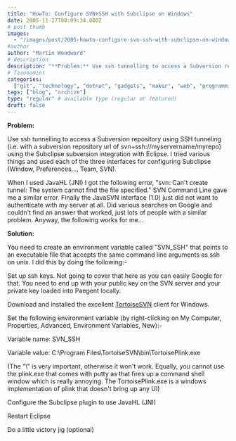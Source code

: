 ```yaml
---
title: "HowTo: Configure SVN+SSH with Subclipse on Windows"
date: 2005-11-27T00:09:34.000Z
# post thumb
images:
  - "/images/post/2005-howto-configure-svn-ssh-with-subclipse-on-windows.jpg"
#author
author: "Martin Woodward"
# description
description: "**Problem:** Use ssh tunnelling to access a Subversion repository using SSH tunneling (i."
# Taxonomies
categories:
  ["git", "technology", "dotnet", "gadgets", "maker", "web", "programming"]
tags: ["blog", "archive"]
type: "regular" # available type (regular or featured)
draft: false
---
```


**Problem:**

Use ssh tunnelling to access a Subversion repository using SSH tunneling (i.e. with a subversion repository url of svn+ssh://myservername/myrepo) using the Subclipse subversion integration with Eclipse. I tried various things and used each of the three interfaces for configuring Subclipse (Window, Preferences..., Team, SVN).

When I used JavaHL (JNI) I got the following error, "svn: Can't create tunnel: The system cannot find the file specified." SVN Command Line gave me a similar error. Finally the JavaSVN interface (1.0) just did not want to authenticate with my server at all. Did various searches on Google and couldn't find an answer that worked, just lots of people with a similar problem. Anyway, the following works for me...

**Solution:**

You need to create an environment variable called "SVN_SSH" that points to an executable file that accepts the same command line arguments as ssh on unix. I did this by doing the following:-

Set up ssh keys. Not going to cover that here as you can easily Google for that. You need to end up with your public key on the SVN server and your private key loaded into Paegent locally.

Download and installed the excellent [TortoiseSVN](http://tortoisesvn.sourceforge.net/) client for Windows.

Set the following environment variable (by right-clicking on My Computer, Properties, Advanced, Environment Variables, New):-

Variable name: SVN_SSH

Variable value: C:\\Program Files\\TortoiseSVN\\bin\\TortoisePlink.exe

(The "\\" is very important, otherwise it won't work. Equally, you cannot use the plink.exe that comes with putty as that fires up a command shell window which is really annoying. The TortoisePlink.exe is a windows implementation of plink that doesn't bring up any UI)

Configure the Subclipse plugin to use JavaHL (JNI)

Restart Eclipse

Do a little victory jig (optional)
